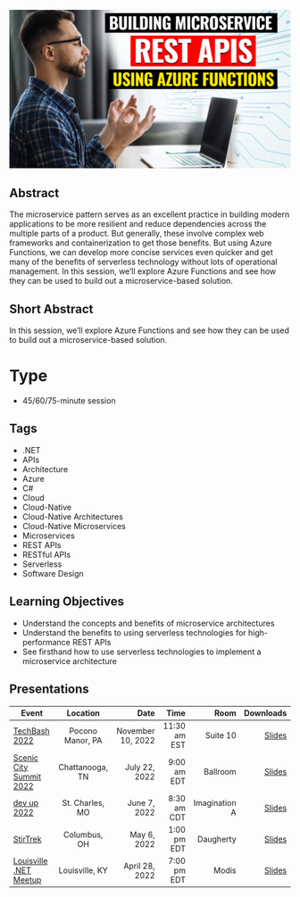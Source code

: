 ![Building Microservice REST APIs Using Azure Functions](Thumbnail.jpg)

## Abstract
The microservice pattern serves as an excellent practice in building modern applications to be more resilient and reduce dependencies across the multiple parts of a product. But generally, these involve complex web frameworks and containerization to get those benefits. But using Azure Functions, we can develop more concise services even quicker and get many of the benefits of serverless technology without lots of operational management. In this session, we’ll explore Azure Functions and see how they can be used to build out a microservice-based solution.

## Short Abstract
In this session, we’ll explore Azure Functions and see how they can be used to build out a microservice-based solution.

# Type
* 45/60/75-minute session

## Tags
* .NET
* APIs
* Architecture
* Azure
* C#
* Cloud
* Cloud-Native
* Cloud-Native Architectures
* Cloud-Native Microservices
* Microservices
* REST APIs
* RESTful APIs
* Serverless
* Software Design

## Learning Objectives
* Understand the concepts and benefits of microservice architectures
* Understand the benefits to using serverless technologies for high-performance REST APIs
* See firsthand how to use serverless technologies to implement a microservice architecture

## Presentations

| Event | Location | Date | Time | Room | Downloads |
|-------|:--------:|-----:|-----:|-----:|----------:|
| [TechBash 2022](https://techbash.com/) | Pocono Manor, PA | November 10, 2022 | 11:30 am EST | Suite 10 | [Slides](Presentations/BuildingMicroserviceRESTAPIsUsingAzureFunctions_TechBash2022.pdf) |
| [Scenic City Summit 2022](https://sceniccitysummit.com/) | Chattanooga, TN | July 22, 2022 | 9:00 am EDT | Ballroom | [Slides](https://github.com/TaleLearnCode/BuildingMicroserviceRESTAPIsUsingAzureFunctions/blob/main/Presentations/BuildingMicroserviceRESTAPIsUsingAzureFunctions_ScenicCitySummit.pdf) |
| [dev up 2022](https://www.devupconf.org/speakers/chad-green) | St. Charles, MO | June 7, 2022 | 8:30 am CDT | Imagination A | [Slides](Presentations/Building_Microservice_REST_APIs_Using_Azure_Functions-DevUp.pdf) |
| [StirTrek](https://stirtrek.com/speakers/2022/Chad-Green.html#abstract) | Columbus, OH | May 6, 2022 | 1:00 pm EDT | Daugherty | [Slides](https://github.com/TaleLearnCode/BuildingMicroserviceRESTAPIsUsingAzureFunctions/blob/main/Presentations/Building_Microservice_REST_APIs_Using_Azure_Functions-StirTrek.pdf) |
| [Louisville .NET Meetup](https://www.meetup.com/Louisville-DotNet/events/285367376/) | Louisville, KY | April 28, 2022 | 7:00 pm EDT | Modis | [Slides](https://github.com/TaleLearnCode/BuildingMicroserviceRESTAPIsUsingAzureFunctions/blob/main/Presentations/Building_Microservice_REST_APIs_Using_Azure_Functions-LouDotNet.pdf) |
